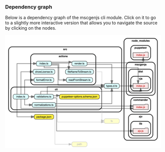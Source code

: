 ### Dependency graph

Below is a dependency graph of the mscgenjs cli module. Click on it to
go to a slightly more interactive version that allows you to navigate the
source by clicking on the nodes.

[<img width="733" alt="mscgenjs cli dependency graph" src="dependencygraph.png">](https://mscgenjs.github.io/mscgenjs-cli/dependencygraph.html)